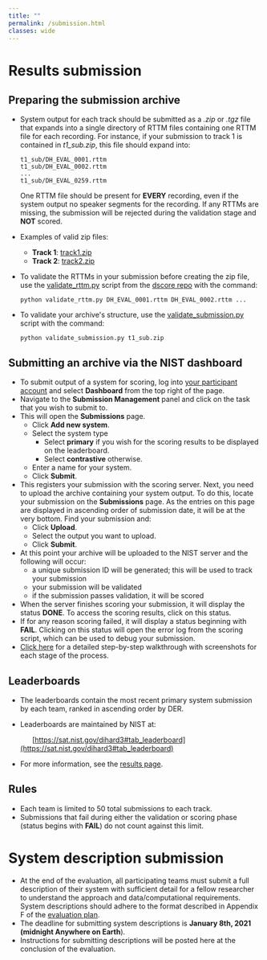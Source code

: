 ```yaml
---
title: ""
permalink: /submission.html
classes: wide
---
```


# <a name="results"></a>Results submission

## Preparing the submission archive

* System output for each track should be submitted as a *.zip* or *.tgz*
  file that expands into a single directory of RTTM files containing one RTTM
  file for each recording. For instance, if your submission to track 1 is
  contained in *t1_sub.zip*, this file should expand into:

      t1_sub/DH_EVAL_0001.rttm
      t1_sub/DH_EVAL_0002.rttm
      ...
      t1_sub/DH_EVAL_0259.rttm

   One RTTM file should be present for **EVERY** recording, even if the system
   output no speaker segments for the recording. If any RTTMs are missing,
   the submission will be rejected during the validation stage and **NOT**
   scored.
* Examples of valid zip files:
  * **Track 1**: [track1.zip](docs/sample_subs/track1.zip)
  * **Track 2**: [track2.zip](docs/sample_subs/track2.zip)
* To validate the RTTMs in your submission before creating the zip file, use
  the [validate_rttm.py](https://github.com/nryant/dscore/blob/master/validate_rttm.py) script from the [dscore repo](https://github.com/nryant/dscore) with the command:

      python validate_rttm.py DH_EVAL_0001.rttm DH_EVAL_0002.rttm ...

* To validate your archive's structure, use the [validate_submission.py](docs/validate_submission.py) script with the command:

      python validate_submission.py t1_sub.zip


## Submitting an archive via the NIST dashboard

* To submit output of a system for scoring, log into [your participant account](https://sat.nist.gov/users/sign_in) and select **Dashboard** from the top right of the page.
* Navigate to the **Submission Management** panel and click on the task that
  you wish to submit to.
* This will open the **Submissions** page.
  * Click **Add new system**.
  * Select the system type
    * Select **primary** if you wish for the scoring results to be displayed on
      the leaderboard.
    * Select **contrastive** otherwise.
  * Enter a name for your system.
  * Click **Submit**.
* This registers your submission with the scoring server. Next, you need to
  upload the archive containing your system output. To do this, locate your
  submission on the **Submissions** page.  As the entries on this page are
  displayed in ascending order of submission date, it will be at the very
  bottom. Find your submission and:
  * Click **Upload**.
  * Select the output you want to upload.
  * Click **Submit**.
* At this point your archive will be uploaded to the NIST server and the
  following will occur:
  * a unique submission ID will be generated; this will be used to track your
    submission
  * your submission will be validated
  * if the submission passes validation, it will be scored
* When the server finishes scoring your submission, it will display the status
  **DONE**. To access the scoring results, click on this status.
* If for any reason scoring failed, it will display a status beginning with
  **FAIL**. Clicking on this status will open the error log from the scoring
  script, which can be used to debug your submission.
* [Click here](docs/dihard3_submission_instructions.pdf) for a detailed
  step-by-step walkthrough with screenshots for each stage of the process.


## Leaderboards

* The leaderboards contain the most recent primary system submission by each
  team, ranked in ascending order by DER. 
* Leaderboards are maintained by NIST at:  

  &nbsp;&nbsp;&nbsp;&nbsp;&nbsp;&nbsp;[https://sat.nist.gov/dihard3#tab_leaderboard](https://sat.nist.gov/dihard3#tab_leaderboard)
* For more information, see the [results page](results.html).



## Rules

* Each team is limited to 50 total submissions to each track.
* Submissions that fail during either the validation or scoring phase (status
  begins with **FAIL**) do not count against this limit.



# <a name="system"></a>System description submission

* At the end of the evaluation, all participating teams must submit a full
  description of their system with sufficient detail for a fellow researcher
  to understand the approach and data/computational requirements. System
  descriptions should adhere to the format described in Appendix F of the
  [evaluation plan](index.html#plan).
* The deadline for submitting system descriptions is **January 8th, 2021
  (midnight Anywhere on Earth**).
* Instructions for submitting descriptions will be posted here at the
  conclusion of the evaluation.
